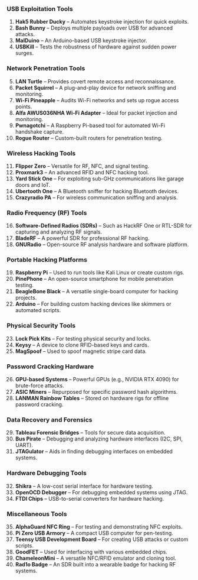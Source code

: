 ### **USB Exploitation Tools**

1. **Hak5 Rubber Ducky** – Automates keystroke injection for quick exploits.
2. **Bash Bunny** – Deploys multiple payloads over USB for advanced attacks.
3. **MalDuino** – An Arduino-based USB keystroke injector.
4. **USBKill** – Tests the robustness of hardware against sudden power surges.
### **Network Penetration Tools**
5. **LAN Turtle** – Provides covert remote access and reconnaissance.
6. **Packet Squirrel** – A plug-and-play device for network sniffing and monitoring.
7. **Wi-Fi Pineapple** – Audits Wi-Fi networks and sets up rogue access points.
8. **Alfa AWUS036NHA Wi-Fi Adapter** – Ideal for packet injection and monitoring.
9. **Pwnagotchi** – A Raspberry Pi-based tool for automated Wi-Fi handshake capture.
10. **Rogue Router** – Custom-built routers for penetration testing.
### **Wireless Hacking Tools**
11. **Flipper Zero** – Versatile for RF, NFC, and signal testing.
12. **Proxmark3** – An advanced RFID and NFC hacking tool.
13. **Yard Stick One** – For exploiting sub-GHz communications like garage doors and IoT.
14. **Ubertooth One** – A Bluetooth sniffer for hacking Bluetooth devices.
15. **Crazyradio PA** – For wireless communication sniffing and analysis.
### **Radio Frequency (RF) Tools**
16. **Software-Defined Radios (SDRs)** – Such as HackRF One or RTL-SDR for capturing and analyzing RF signals.
17. **BladeRF** – A powerful SDR for professional RF hacking.
18. **GNURadio** – Open-source RF analysis hardware and software platform.
### **Portable Hacking Platforms**
19. **Raspberry Pi** – Used to run tools like Kali Linux or create custom rigs.
20. **PinePhone** – An open-source smartphone for mobile penetration testing.
21. **BeagleBone Black** – A versatile single-board computer for hacking projects.
22. **Arduino** – For building custom hacking devices like skimmers or automated scripts.
### **Physical Security Tools**
23. **Lock Pick Kits** – For testing physical security and locks.
24. **Keysy** – A device to clone RFID-based keys and cards.
25. **MagSpoof** – Used to spoof magnetic stripe card data.
### **Password Cracking Hardware**
26. **GPU-based Systems** – Powerful GPUs (e.g., NVIDIA RTX 4090) for brute-force attacks.
27. **ASIC Miners** – Repurposed for specific password hash algorithms.
28. **LANMAN Rainbow Tables** – Stored on hardware rigs for offline password cracking.
### **Data Recovery and Forensics**
29. **Tableau Forensic Bridges** – Tools for secure data acquisition.
30. **Bus Pirate** – Debugging and analyzing hardware interfaces (I2C, SPI, UART).
31. **JTAGulator** – Aids in finding debugging interfaces on embedded systems.
### **Hardware Debugging Tools**
32. **Shikra** – A low-cost serial interface for hardware testing.
33. **OpenOCD Debugger** – For debugging embedded systems using JTAG.
34. **FTDI Chips** – USB-to-serial converters for hardware hacking.
### **Miscellaneous Tools**
35. **AlphaGuard NFC Ring** – For testing and demonstrating NFC exploits.
36. **Pi Zero USB Armory** – A compact USB computer for pen-testing.
37. **Teensy USB Development Board** – For creating USB attacks or custom scripts.
38. **GoodFET** – Used for interfacing with various embedded chips.
39. **ChameleonMini** – A versatile NFC/RFID emulator and cloning tool.
40. **Rad1o Badge** – An SDR built into a wearable badge for hacking RF systems.